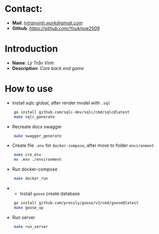 # Contact:
- **Mail**: *lytranvinh.work@gmail.com*
- **Github**: *https://github.com/Youknow2509*

# Introduction
- **Name**: *Lý Trần Vinh*
- **Description**: *Core back end game*

# How to use
- Install sqlc global, after render model with `.sql`
```bash
    go install github.com/sqlc-dev/sqlc/cmd/sqlc@latest
    make sqlc_generate
```

- Recreate docs swagger
```bash
    make swagger_generate
```

- Create file `.env` for `docker-compose`, after move to folder `environment`
```bash
    make cre_env
    mv .env ./environment
```

- Run docker-compose
```bash
    make docker_run
```

- - Install `goose` create database 
```bash
    go install github.com/pressly/goose/v3/cmd/goose@latest
    make goose_up
```

- Run server
```bash
    make run_server
```
